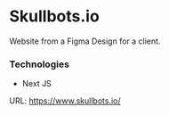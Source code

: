 # Skullbots.io

Website from a Figma Design for a client.

### Technologies
- Next JS

URL: https://www.skullbots.io/

